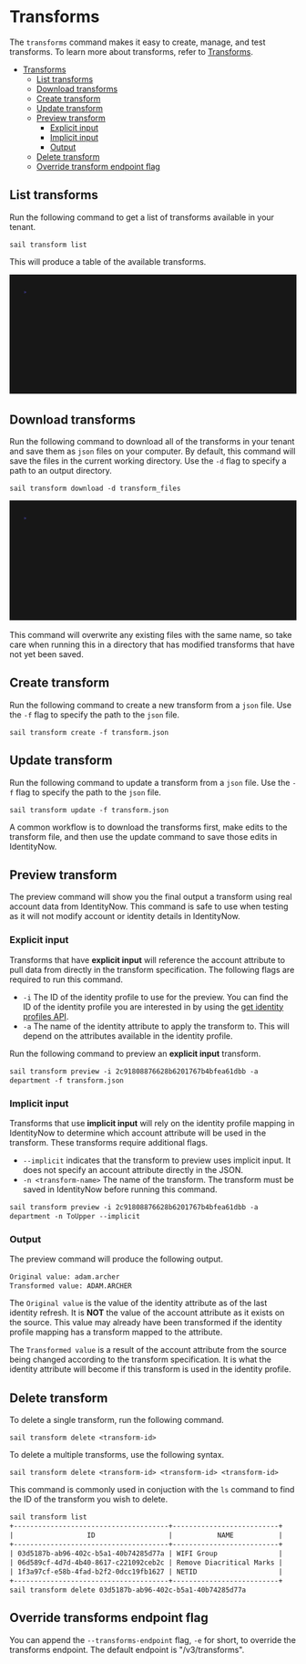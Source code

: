 # Transforms

The `transforms` command makes it easy to create, manage, and test transforms. To learn more about transforms, refer to [Transforms](https://developer.sailpoint.com/idn/docs/transforms).

- [Transforms](#transforms)
  - [List transforms](#list-transforms)
  - [Download transforms](#download-transforms)
  - [Create transform](#create-transform)
  - [Update transform](#update-transform)
  - [Preview transform](#preview-transform)
    - [Explicit input](#explicit-input)
    - [Implicit input](#implicit-input)
    - [Output](#output)
  - [Delete transform](#delete-transform)
  - [Override transform endpoint flag](#override-transforms-endpoint-flag)

## List transforms

Run the following command to get a list of transforms available in your tenant.

```shell
sail transform list
```

This will produce a table of the available transforms.

<img src="./../../assets/img/vhs/transform/transform-list.gif" alt="transform list">

## Download transforms

Run the following command to download all of the transforms in your tenant and save them as `json` files on your computer. By default, this command will save the files in the current working directory. Use the `-d` flag to specify a path to an output directory.

```shell
sail transform download -d transform_files
```

<img src="./../../assets/img/vhs/transform/transform-download.gif" alt="transform download">

This command will overwrite any existing files with the same name, so take care when running this in a directory that has modified transforms that have not yet been saved.

## Create transform

Run the following command to create a new transform from a `json` file. Use the `-f` flag to specify the path to the `json` file.

```shell
sail transform create -f transform.json
```

## Update transform

Run the following command to update a transform from a `json` file. Use the `-f` flag to specify the path to the `json` file.

```shell
sail transform update -f transform.json
```

A common workflow is to download the transforms first, make edits to the transform file, and then use the update command to save those edits in IdentityNow.

## Preview transform

The preview command will show you the final output a transform using real account data from IdentityNow. This command is safe to use when testing as it will not modify account or identity details in IdentityNow.

### Explicit input

Transforms that have **explicit input** will reference the account attribute to pull data from directly in the transform specification. The following flags are required to run this command.

- `-i` The ID of the identity profile to use for the preview. You can find the ID of the identity profile you are interested in by using the [get identity profiles API](https://developer.sailpoint.com/idn/api/v3/list-identity-profiles).
- `-a` The name of the identity attribute to apply the transform to. This will depend on the attributes available in the identity profile.

Run the following command to preview an **explicit input** transform.

```shell
sail transform preview -i 2c91808876628b6201767b4bfea61dbb -a department -f transform.json
```

### Implicit input

Transforms that use **implicit input** will rely on the identity profile mapping in IdentityNow to determine which account attribute will be used in the transform. These transforms require additional flags.

- `--implicit` indicates that the transform to preview uses implicit input. It does not specify an account attribute directly in the JSON.
- `-n <transform-name>` The name of the transform. The transform must be saved in IdentityNow before running this command.

```shell
sail transform preview -i 2c91808876628b6201767b4bfea61dbb -a department -n ToUpper --implicit
```

### Output

The preview command will produce the following output.

```shell
Original value: adam.archer
Transformed value: ADAM.ARCHER
```

The `Original value` is the value of the identity attribute as of the last identity refresh. It is **NOT** the value of the account attribute as it exists on the source. This value may already have been transformed if the identity profile mapping has a transform mapped to the attribute.

The `Transformed value` is a result of the account attribute from the source being changed according to the transform specification. It is what the identity attribute will become if this transform is used in the identity profile.

## Delete transform

To delete a single transform, run the following command.

```shell
sail transform delete <transform-id>
```

To delete a multiple transforms, use the following syntax.

```shell
sail transform delete <transform-id> <transform-id> <transform-id>
```

This command is commonly used in conjuction with the `ls` command to find the ID of the transform you wish to delete.

```shell
sail transform list
+--------------------------------------+--------------------------+
|                  ID                  |           NAME           |
+--------------------------------------+--------------------------+
| 03d5187b-ab96-402c-b5a1-40b74285d77a | WIFI Group               |
| 06d589cf-4d7d-4b40-8617-c221092ceb2c | Remove Diacritical Marks |
| 1f3a97cf-e58b-4fad-b2f2-0dcc19fb1627 | NETID                    |
+--------------------------------------+--------------------------+
sail transform delete 03d5187b-ab96-402c-b5a1-40b74285d77a
```
## Override transforms endpoint flag

You can append the `--transforms-endpoint` flag, `-e` for short, to override the transforms endpoint. The default endpoint is "/v3/transforms". 


